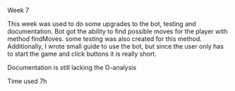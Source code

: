 Week 7

This week was used to do some upgrades to the bot, testing and documentation. Bot got the ability to
find possible moves for the player with method findMoves. some testing was also created for this method.
Additionally, I wrote small guide to use the bot, but since the user only has to start the game and click buttons it is really short.

Documentation is still lacking the O-analysis

Time used 7h
